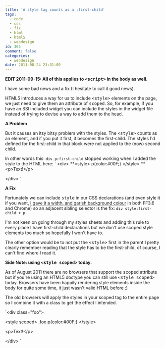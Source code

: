 ```yaml
---
title: 'A style tag counts as a :first-child'
tags:
  - code
  - css
  - fix
  - html
  - html5
  - webdesign
id: 365
comment: false
categories:
  - webdesign
date: 2011-08-24 23:31:09
---
```


**EDIT 2011-09-15: All of this applies to <samp>&lt;script&gt;</samp> in the body as well.**

I have some bad news and a fix (I hesitate to call it good news).

HTML5 introduces a way for us to include <samp>&lt;style&gt;</samp> elements on the page, we just need to give them an attribute of <samp>scoped</samp>. So, for example, if you have an SSI included widget you can include the styles in the widget file instead of trying to devise a way to add them to the head.

**A Problem**

But it causes an itsy bitsy problem with the styles. The <samp>&lt;style&gt;</samp> counts as an element, and if you put it first, it becomes the first-child. The styles I'd defined for the first-child in that block were not applied to the (now) second child.

In other words this:
`div p:first-child`
stopped working when I added the style to the HTML here:
`
&lt;div&gt;
**&lt;style&gt; p{color:#00F;} &lt;/style&gt;
**&lt;p&gt;Text!&lt;/p&gt;

&lt;/div&gt;
`

**A Fix**

Fortunately we can include <samp>style</samp> in our CSS declarations (and even style it if you want, [I gave it a width, and garish background colour](/wtf/scope_style_first-child.html) in both FF3.6 and Chrome) so an adjacent sibling selector is the fix:
`div style:first-child + p`

I'm not keen on going through my styles sheets and adding this rule to every place I have first-child declarations but we don't use scoped style elements too much so hopefully I won't have to.

The other option would be to not put the <samp>&lt;style&gt;</samp> first in the parent I pretty clearly remember reading that the style has to be the first-child, of course, I can't find where I read it.

**Side Note: using <samp>&lt;style scoped&gt;</samp> today.**

As of August 2011 there are no browsers that support the <samp>scoped</samp> attribute but if you're using an HTML5 doctype you can still use <samp>&lt;style scoped&gt;</samp> today. Browsers have been happily rendering style elements inside the body for quite some time, it just wasn't valid HTML before ;)

The old browsers will apply the styles in your scoped tag to the entire page so I combine it with a class to get the effect I intended.

`&lt;div class=&quot;foo&quot;&gt;

&lt;style scoped&gt; .foo p{color:#00F;} &lt;/style&gt;

&lt;p&gt;Text!&lt;/p&gt;

&lt;/div&gt;
`